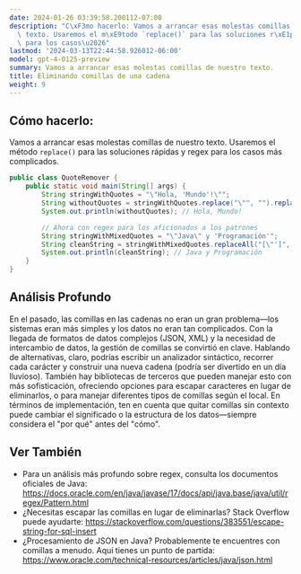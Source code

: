 ```yaml
---
date: 2024-01-26 03:39:58.200112-07:00
description: "C\xF3mo hacerlo: Vamos a arrancar esas molestas comillas de nuestro\
  \ texto. Usaremos el m\xE9todo `replace()` para las soluciones r\xE1pidas y regex\
  \ para los casos\u2026"
lastmod: '2024-03-13T22:44:58.926012-06:00'
model: gpt-4-0125-preview
summary: Vamos a arrancar esas molestas comillas de nuestro texto.
title: Eliminando comillas de una cadena
weight: 9
---
```


## Cómo hacerlo:
Vamos a arrancar esas molestas comillas de nuestro texto. Usaremos el método `replace()` para las soluciones rápidas y regex para los casos más complicados.

```java
public class QuoteRemover {
    public static void main(String[] args) {
        String stringWithQuotes = "\"Hola, 'Mundo'!\"";
        String withoutQuotes = stringWithQuotes.replace("\"", "").replace("'", "");
        System.out.println(withoutQuotes); // Hola, Mundo!

        // Ahora con regex para los aficionados a los patrones
        String stringWithMixedQuotes = "\"Java\" y 'Programación'";
        String cleanString = stringWithMixedQuotes.replaceAll("[\"']", "");
        System.out.println(cleanString); // Java y Programación
    }
}
```

## Análisis Profundo
En el pasado, las comillas en las cadenas no eran un gran problema—los sistemas eran más simples y los datos no eran tan complicados. Con la llegada de formatos de datos complejos (JSON, XML) y la necesidad de intercambio de datos, la gestión de comillas se convirtió en clave. Hablando de alternativas, claro, podrías escribir un analizador sintáctico, recorrer cada carácter y construir una nueva cadena (podría ser divertido en un día lluvioso). También hay bibliotecas de terceros que pueden manejar esto con más sofisticación, ofreciendo opciones para escapar caracteres en lugar de eliminarlos, o para manejar diferentes tipos de comillas según el local. En términos de implementación, ten en cuenta que quitar comillas sin contexto puede cambiar el significado o la estructura de los datos—siempre considera el "por qué" antes del "cómo".

## Ver También
- Para un análisis más profundo sobre regex, consulta los documentos oficiales de Java: https://docs.oracle.com/en/java/javase/17/docs/api/java.base/java/util/regex/Pattern.html
- ¿Necesitas escapar las comillas en lugar de eliminarlas? Stack Overflow puede ayudarte: https://stackoverflow.com/questions/383551/escape-string-for-sql-insert
- ¿Procesamiento de JSON en Java? Probablemente te encuentres con comillas a menudo. Aquí tienes un punto de partida: https://www.oracle.com/technical-resources/articles/java/json.html
